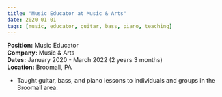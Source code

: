 ```yaml
---
title: "Music Educator at Music & Arts"
date: 2020-01-01
tags: [music, educator, guitar, bass, piano, teaching]
---
```


**Position:** Music Educator  
**Company:** Music & Arts  
**Dates:** January 2020 - March 2022 (2 years 3 months)  
**Location:** Broomall, PA

- Taught guitar, bass, and piano lessons to individuals and groups in the Broomall area.